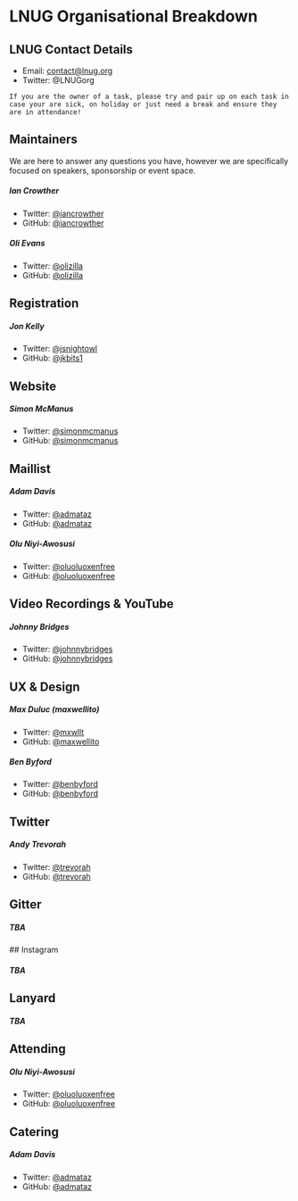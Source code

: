# LNUG Organisational Breakdown

## LNUG Contact Details
- Email: contact@lnug.org
- Twitter: @LNUGorg

```
If you are the owner of a task, please try and pair up on each task in case your are sick, on holiday or just need a break and ensure they are in attendance!
```

## Maintainers
We are here to answer any questions you have, however we are specifically focused on speakers, sponsorship or event space.

##### Ian Crowther
- Twitter: [@iancrowther](http://twitter.com/iancrowther)
- GitHub: [@iancrowther](http://github.com/iancrowther)

##### Oli Evans
- Twitter: [@olizilla](http://twitter.com/olizilla)
- GitHub: [@olizilla](http://github.com/olizilla)

## Registration

##### Jon Kelly
- Twitter: [@jsnightowl](http://twitter.com/jsnightowl)
- GitHub: [@jkbits1](http://github.com/jkbits1)

## Website

##### Simon McManus
- Twitter: [@simonmcmanus](http://twitter.com/simonmcmanus)
- GitHub: [@simonmcmanus](http://github.com/simonmcmanus)

## Maillist
##### Adam Davis
- Twitter: [@admataz](http://twitter.com/admataz)
- GitHub: [@admataz](http://github.com/admataz)

##### Olu Niyi-Awosusi
- Twitter: [@oluoluoxenfree](http://twitter.com/oluoluoxenfree)
- GitHub: [@oluoluoxenfree](http://github.com/oluoluoxenfree)

## Video Recordings & YouTube

##### Johnny Bridges
- Twitter: [@johnnybridges](http://twitter.com/johnnybridges)
- GitHub: [@johnnybridges](http://github.com/johnnybridges)

## UX & Design

##### Max Duluc (maxwellito)
- Twitter: [@mxwllt](http://twitter.com/mxwllt)
- GitHub: [@maxwellito](http://github.com/maxwellito)

##### Ben Byford
- Twitter: [@benbyford](http://twitter.com/benbyford)
- GitHub: [@benbyford](http://github.com/benbyford)

## Twitter

##### Andy Trevorah
- Twitter: [@trevorah](http://twitter.com/trevorah)
- GitHub: [@trevorah](http://github.com/trevorah)

## Gitter

##### TBA

## Instagram

##### TBA

## Lanyard

##### TBA

## Attending

##### Olu Niyi-Awosusi
- Twitter: [@oluoluoxenfree](http://twitter.com/oluoluoxenfree)
- GitHub: [@oluoluoxenfree](http://github.com/oluoluoxenfree)

## Catering

##### Adam Davis
- Twitter: [@admataz](http://twitter.com/admataz)
- GitHub: [@admataz](http://github.com/admataz)
